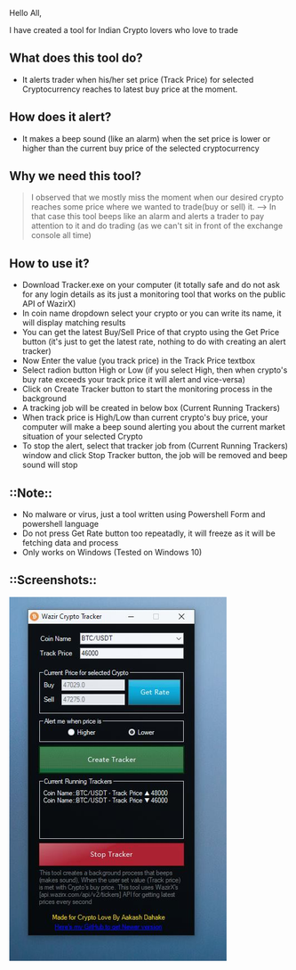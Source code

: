 Hello All,

I have created a tool for Indian Crypto lovers who love to trade

## What does this tool do? 
- It alerts trader when his/her set price (Track Price) for selected Cryptocurrency reaches to latest buy price at the moment.

## How does it alert?
- It makes a beep sound (like an alarm) when the set price is lower or higher than the current buy price of the selected cryptocurrency

## Why we need this tool?
>I observed that we mostly miss the moment when our desired crypto reaches some price where we wanted to trade(buy or sell) it. --> In that case this tool beeps like an alarm and alerts a trader to pay attention to it and do trading (as we can't sit in front of the exchange console all time)

## How to use it?
- Download Tracker.exe on your computer (it totally safe and do not ask for any login details as its just a monitoring tool that works on the public API of WazirX)
- In coin name dropdown select your crypto or you can write its name, it will display matching results 
- You can get the latest Buy/Sell Price of that crypto using the Get Price button (it's just to get the latest rate, nothing to do with creating an alert tracker) 
- Now Enter the value (you track price) in the Track Price textbox 
- Select radion button High or Low (if you select High, then when crypto's buy rate exceeds your track price it will alert and vice-versa) 
- Click on Create Tracker button to start the monitoring process in the background 
- A tracking job will be created in below box (Current Running Trackers) 
- When track price is High/Low than current crypto's buy price, your computer will make a beep sound alerting you about the current market situation of your selected Crypto 
- To stop the alert, select that tracker job from (Current Running Trackers) window and click Stop Tracker button, the job will be removed and beep sound will stop

## ::Note::
- No malware or virus, just a tool written using Powershell Form and powershell language 
- Do not press Get Rate button too repeatadly, it will freeze as it will be fetching data and process 
- Only works on Windows (Tested on Windows 10)


## ::Screenshots::


![UI](Tracker.PNG)
